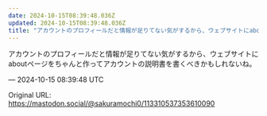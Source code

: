 ```yaml
---
date: 2024-10-15T08:39:48.036Z
updated: 2024-10-15T08:39:48.036Z
title: "アカウントのプロフィールだと情報が足りてない気がするから、ウェブサイトにabou[...]"
---
```


<p>アカウントのプロフィールだと情報が足りてない気がするから、ウェブサイトにaboutページをちゃんと作ってアカウントの説明書を書くべきかもしれないね。</p>

&mdash; 2024-10-15 08:39:48 UTC

Original URL: https://mastodon.social/@sakuramochi0/113310537353610090
